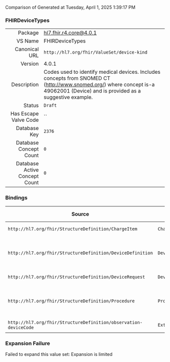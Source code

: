 Comparison of 
Generated at Tuesday, April 1, 2025 1:39:17 PM

### FHIRDeviceTypes

|      |     |
| ---: | --- |
| Package | hl7.fhir.r4.core@4.0.1 |
| VS Name | FHIRDeviceTypes |
| Canonical URL | `http://hl7.org/fhir/ValueSet/device-kind` |
| Version | 4.0.1 |
| Description | Codes used to identify medical devices. Includes concepts from SNOMED CT (http://www.snomed.org/) where concept is-a 49062001 (Device)  and is provided as a suggestive example. |
| Status | `Draft` |
| Has Escape Valve Code | `` |
| Database Key | `2376` |
| Database Concept Count | `0` |
| Database Active Concept Count | `0` |
### Bindings

| Source | Element | Binding | Strength | Element Short |
| ------ | ------- | ------- | -------- | ------------- |
| `http://hl7.org/fhir/StructureDefinition/ChargeItem` | `ChargeItem.product[x]` | `http://hl7.org/fhir/ValueSet/device-kind` | `Example` | Product charged |
| `http://hl7.org/fhir/StructureDefinition/DeviceDefinition` | `DeviceDefinition.type` | `http://hl7.org/fhir/ValueSet/device-kind` | `Example` | What kind of device or device system this is |
| `http://hl7.org/fhir/StructureDefinition/DeviceRequest` | `DeviceRequest.code[x]` | `http://hl7.org/fhir/ValueSet/device-kind` | `Example` | Device requested |
| `http://hl7.org/fhir/StructureDefinition/Procedure` | `Procedure.usedCode` | `http://hl7.org/fhir/ValueSet/device-kind` | `Example` | Coded items used during the procedure |
| `http://hl7.org/fhir/StructureDefinition/observation-deviceCode` | `Extension.value[x]` | `http://hl7.org/fhir/ValueSet/device-kind` | `Example` | Value of extension |

### Expansion Failure

Failed to expand this value set: Expansion is limited
